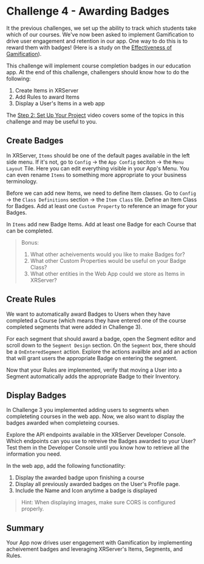 # Challenge 4 - Awarding Badges

It the previous challenges, we set up the ability to track which students take which of our courses. We've now been asked to implement Gamification to drive user engagement and retention in our app. One way to do this is to reward them with badges! (Here is a study on the [Effectiveness of Gamification](https://www.edapp.com/blog/is-gamification-effective)).

This challenge will implement course completion badges in our education app. At the end of this challenge, challengers should know how to do the following:

1. Create Items in XRServer
2. Add Rules to award Items
3. Display a User's Items in a web app

The [Step 2: Set Up Your Project](https://www.xrserver.com/demo) video covers some of the topics in this challenge and may be useful to you.

## Create Badges

In XRServer, `Items` should be one of the default pages available in the left side menu. If it's not, go to `Config` -> the `App Config` seciton -> the `Menu Layout` Tile.  Here you can edit everything visible in your App's Menu.  You can even rename `Items` to something more appropriate to your business terminology.  

Before we can add new Items, we need to define Item classes.  Go to `Config` -> the `Class Definitions` section -> the `Item Class` tile.  Define an Item Class for Badges. Add at least one `Custom Property` to reference an image for your Badges.

In `Items` add new Badge Items. Add at least one Badge for each Course that can be completed.

> Bonus:
>
> 1. What other acheivements would you like to make Badges for?
> 2. What other Custom Properties would be useful on your Badge Class?
> 3. What other entities in the Web App could we store as Items in XRServer?

## Create Rules

We want to automatically award Badges to Users when they have completed a Course (which means they have entered one of the course completed segments that were added in Challenge 3).

For each segment that should award a badge, open the Segment editor and scroll down to the `Segment Design` section. On the `Segment` box, there should be a `OnEnteredSegment` action.  Explore the actions availble and add an action that will grant users the appropriate Badge on entering the segment.

Now that your Rules are implemented, verify that moving a User into a Segment automatically adds the appropriate Badge to their Inventory.

## Display Badges

In Challenge 3 you implemented adding users to segments when completeting courses in the web app. Now, we also want to display the badges awarded when completeing courses.

Explore the API endpoints available in the XRServer Developer Console. Which endpoints can you use to retreive the Badges awarded to your User? Test them in the Developer Console until you know how to retrieve all the information you need.

In the web app, add the following functionatlity:

1. Display the awarded badge upon finishing a course
2. Display all previously awarded badges on the User's Profile page.
3. Include the Name and Icon anytime a badge is displayed

> Hint: When displaying images, make sure CORS is configured properly.

## Summary

Your App now drives user engagement with Gamification by implementing acheivement badges and leveraging XRServer's Items, Segments, and Rules.
